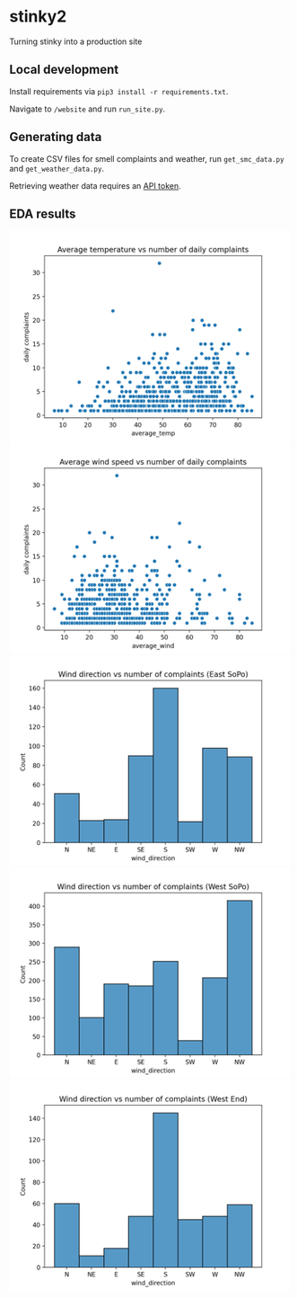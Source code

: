 # stinky2
Turning stinky into a production site

## Local development

Install requirements via `pip3 install -r requirements.txt`.

Navigate to `/website` and run `run_site.py`.

## Generating data

To create CSV files for smell complaints and weather, run `get_smc_data.py` and `get_weather_data.py`.

Retrieving weather data requires an [API token](https://www.ncdc.noaa.gov/cdo-web/token). 

## EDA results

<img src="images/scatter_temp_vs_complaints.png" width="500px">

<img src="images/scatter_wind_vs_complaints.png" width="500px">

<img src="images/wc_hist_east_sopo.png" width="500px">

<img src="images/wc_hist_west_sopo.png" width="500px">

<img src="images/wc_hist_west_end.png" width="500px">
